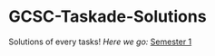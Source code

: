 # GCSC-Taskade-Solutions
Solutions of every tasks! _Here we go:_
[Semester 1](https://github.com/Sahrin-Tahiyat-Choudhury/GCSC-Taskade-Solutions/blob/27bba1d167639ab1297d2f3ef2f3a5758d4320fb/Semester%201)
